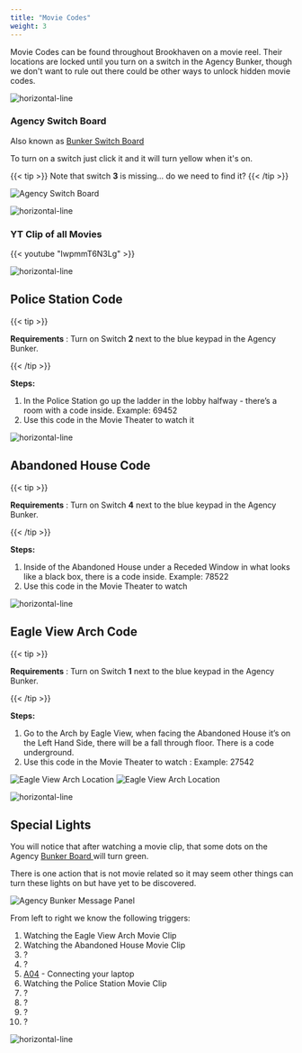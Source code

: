 ```yaml
---
title: "Movie Codes"
weight: 3
---
```


Movie Codes can be found throughout Brookhaven on a movie reel. Their locations are locked until you turn on a switch in the Agency Bunker, though we don't want to rule out there could be other ways to unlock hidden movie codes.

![horizontal-line](/images/green-line.png)

### Agency Switch Board

Also known as [Bunker Switch Board](../../terminology/words#bunker-switch-board)

To turn on a switch just click it and it will turn yellow when it's on.

{{< tip >}}
Note that switch **3** is missing... do we need to find it?
{{< /tip >}}

![Agency Switch Board](/images/bh/agency_switch_board_200.jpg)

![horizontal-line](/images/green-line.png)

### YT Clip of all Movies

{{< youtube "IwpmmT6N3Lg" >}}

![horizontal-line](/images/green-line.png)

## Police Station Code

{{< tip >}}

**Requirements** : Turn on Switch **2** next to the blue keypad in the Agency Bunker.

{{< /tip >}}


**Steps:**

1. In the Police Station go up the ladder in the lobby halfway - there’s a room with a code inside. Example: 69452
1. Use this code in the Movie Theater to watch it


![horizontal-line](/images/green-line.png)

## Abandoned House Code

{{< tip >}}

**Requirements** : Turn on Switch **4** next to the blue keypad in the Agency Bunker.

{{< /tip >}}


**Steps:**

1. Inside of the Abandoned House under a Receded Window in what looks like a black box, there is a code inside. Example: 78522
1. Use this code in the Movie Theater to watch 


![horizontal-line](/images/green-line.png)

## Eagle View Arch Code

{{< tip >}}

**Requirements** : Turn on Switch **1** next to the blue keypad in the Agency Bunker.

{{< /tip >}}


**Steps:**

1. Go to the Arch by Eagle View, when facing the Abandoned House it’s on the Left Hand Side, there will be a fall through floor. There is a code underground.
1. Use this code in the Movie Theater to watch : Example: 27542

![Eagle View Arch Location](/images/bh/eagle-view-arch-code.png)
![Eagle View Arch Location](/images/bh/eagle-view-arch-code-inside.png)

![horizontal-line](/images/green-line.png)

## Special Lights
You will notice that after watching a movie clip, that some dots on the Agency [Bunker Board ](../../terminology/words#bunker-board)will turn green.

There is one action that is not movie related so it may seem other things can turn these lights on but have yet to be discovered.

![Agency Bunker Message Panel](/images/bh/bunker_message_panel.jpg)

From left to right we know the following triggers:

1. Watching the Eagle View Arch Movie Clip
1. Watching the Abandoned House Movie Clip
1. ?
1. ?
1. [A04](../light_panel#a04) - Connecting your laptop
1. Watching the Police Station Movie Clip
1. ?
1. ?
1. ?
1. ?


![horizontal-line](/images/green-line.png)


